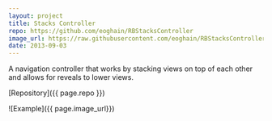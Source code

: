 ```yaml
---
layout: project
title: Stacks Controller
repo: https://github.com/eoghain/RBStacksController
image_url: https://raw.githubusercontent.com/eoghain/RBStacksController/master/Reveal.png
date: 2013-09-03
---
```


A navigation controller that works by stacking views on top of each other and allows for reveals to lower views.

[Repository]({{ page.repo }})

![Example]({{ page.image_url}})